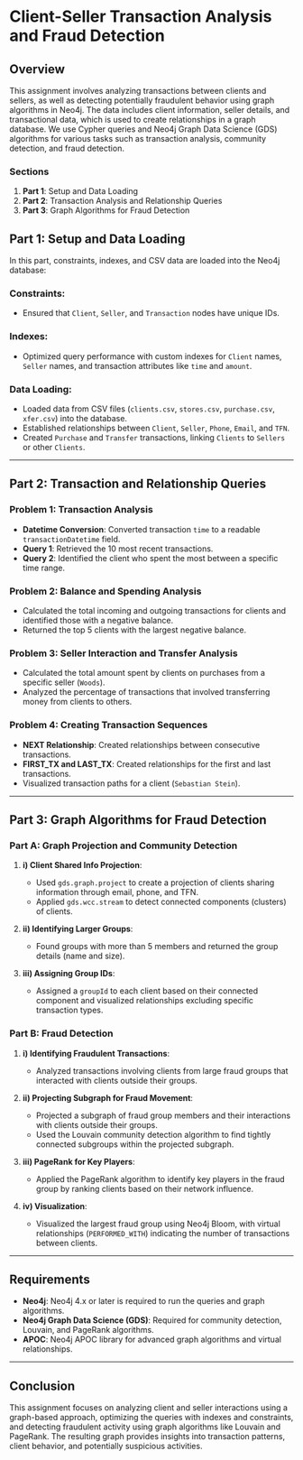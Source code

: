 
# Client-Seller Transaction Analysis and Fraud Detection

## Overview
This assignment involves analyzing transactions between clients and sellers, as well as detecting potentially fraudulent behavior using graph algorithms in Neo4j. The data includes client information, seller details, and transactional data, which is used to create relationships in a graph database. We use Cypher queries and Neo4j Graph Data Science (GDS) algorithms for various tasks such as transaction analysis, community detection, and fraud detection.

### Sections
1. **Part 1**: Setup and Data Loading
2. **Part 2**: Transaction Analysis and Relationship Queries
3. **Part 3**: Graph Algorithms for Fraud Detection

## Part 1: Setup and Data Loading
In this part, constraints, indexes, and CSV data are loaded into the Neo4j database:

### Constraints:
- Ensured that `Client`, `Seller`, and `Transaction` nodes have unique IDs.

### Indexes:
- Optimized query performance with custom indexes for `Client` names, `Seller` names, and transaction attributes like `time` and `amount`.

### Data Loading:
- Loaded data from CSV files (`clients.csv`, `stores.csv`, `purchase.csv`, `xfer.csv`) into the database.
- Established relationships between `Client`, `Seller`, `Phone`, `Email`, and `TFN`.
- Created `Purchase` and `Transfer` transactions, linking `Clients` to `Sellers` or other `Clients`.

---

## Part 2: Transaction and Relationship Queries
### Problem 1: Transaction Analysis
- **Datetime Conversion**: Converted transaction `time` to a readable `transactionDatetime` field.
- **Query 1**: Retrieved the 10 most recent transactions.
- **Query 2**: Identified the client who spent the most between a specific time range.

### Problem 2: Balance and Spending Analysis
- Calculated the total incoming and outgoing transactions for clients and identified those with a negative balance.
- Returned the top 5 clients with the largest negative balance.

### Problem 3: Seller Interaction and Transfer Analysis
- Calculated the total amount spent by clients on purchases from a specific seller (`Woods`).
- Analyzed the percentage of transactions that involved transferring money from clients to others.
  
### Problem 4: Creating Transaction Sequences
- **NEXT Relationship**: Created relationships between consecutive transactions.
- **FIRST_TX and LAST_TX**: Created relationships for the first and last transactions.
- Visualized transaction paths for a client (`Sebastian Stein`).

---

## Part 3: Graph Algorithms for Fraud Detection

### Part A: Graph Projection and Community Detection
1. **i) Client Shared Info Projection**:
   - Used `gds.graph.project` to create a projection of clients sharing information through email, phone, and TFN.
   - Applied `gds.wcc.stream` to detect connected components (clusters) of clients.

2. **ii) Identifying Larger Groups**:
   - Found groups with more than 5 members and returned the group details (name and size).

3. **iii) Assigning Group IDs**:
   - Assigned a `groupId` to each client based on their connected component and visualized relationships excluding specific transaction types.

### Part B: Fraud Detection
1. **i) Identifying Fraudulent Transactions**:
   - Analyzed transactions involving clients from large fraud groups that interacted with clients outside their groups.

2. **ii) Projecting Subgraph for Fraud Movement**:
   - Projected a subgraph of fraud group members and their interactions with clients outside their groups.
   - Used the Louvain community detection algorithm to find tightly connected subgroups within the projected subgraph.

3. **iii) PageRank for Key Players**:
   - Applied the PageRank algorithm to identify key players in the fraud group by ranking clients based on their network influence.

4. **iv) Visualization**:
   - Visualized the largest fraud group using Neo4j Bloom, with virtual relationships (`PERFORMED_WITH`) indicating the number of transactions between clients.

---

## Requirements
- **Neo4j**: Neo4j 4.x or later is required to run the queries and graph algorithms.
- **Neo4j Graph Data Science (GDS)**: Required for community detection, Louvain, and PageRank algorithms.
- **APOC**: Neo4j APOC library for advanced graph algorithms and virtual relationships.

---

## Conclusion
This assignment focuses on analyzing client and seller interactions using a graph-based approach, optimizing the queries with indexes and constraints, and detecting fraudulent activity using graph algorithms like Louvain and PageRank. The resulting graph provides insights into transaction patterns, client behavior, and potentially suspicious activities. 

